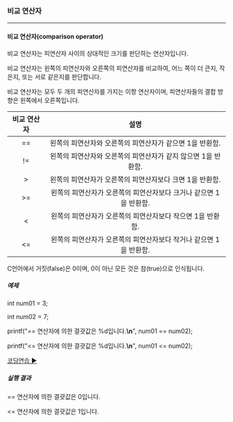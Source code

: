 ### 비교 연산자

------

#### 비교 연산자(comparison operator)

비교 연산자는 피연산자 사이의 상대적인 크기를 판단하는 연산자입니다.

비교 연산자는 왼쪽의 피연산자와 오른쪽의 피연산자를 비교하여, 어느 쪽이 더 큰지, 작은지, 또는 서로 같은지를 판단합니다.

비교 연산자는 모두 두 개의 피연산자를 가지는 이항 연산자이며, 피연산자들의 결합 방향은 왼쪽에서 오른쪽입니다.

| 비교 연산자 |                             설명                             |
| :---------: | :----------------------------------------------------------: |
|     ==      |   왼쪽의 피연산자와 오른쪽의 피연산자가 같으면 1을 반환함.   |
|     !=      | 왼쪽의 피연산자와 오른쪽의 피연산자가 같지 않으면 1을 반환함. |
|      >      |   왼쪽의 피연산자가 오른쪽의 피연산자보다 크면 1을 반환함.   |
|     >=      | 왼쪽의 피연산자가 오른쪽의 피연산자보다 크거나 같으면 1을 반환함. |
|      <      |  왼쪽의 피연산자가 오른쪽의 피연산자보다 작으면 1을 반환함.  |
|     <=      | 왼쪽의 피연산자가 오른쪽의 피연산자보다 작거나 같으면 1을 반환함. |

 

C언어에서 거짓(false)은 0이며, 0이 아닌 모든 것은 참(true)으로 인식됩니다.

 

##### 예제

int num01 = 3;

int num02 = 7; 

 

printf("== 연산자에 의한 결괏값은 %d입니다.**\n**", num01 == num02);

printf("<= 연산자에 의한 결괏값은 %d입니다.**\n**", num01 <= num02); 

[코딩연습 ▶](http://tcpschool.com/examples/tryit/tryC.php?filename=c_operator_comparison_01)

##### 실행 결과

== 연산자에 의한 결괏값은 0입니다.

<= 연산자에 의한 결괏값은 1입니다.